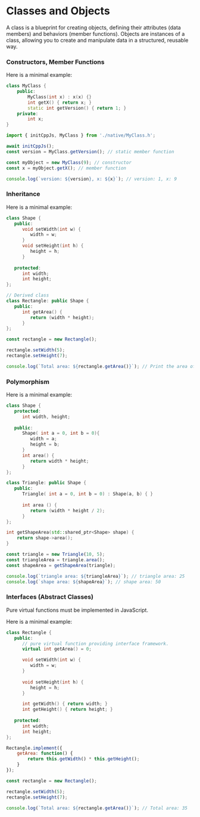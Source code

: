 # Classes and Objects
A class is a blueprint for creating objects, defining their attributes (data members) and behaviors (member functions). Objects are instances of a class, allowing you to create and manipulate data in a structured, reusable way.

### Constructors, Member Functions

Here is a minimal example:
```cpp title="/src/native/MyClass.h"
class MyClass {
    public:
        MyClass(int x) : x(x) {}
        int getX() { return x; }
        static int getVersion() { return 1; }
    private:
        int x;
}
```

```js title="/src/index.js"
import { initCppJs, MyClass } from './native/MyClass.h';

await initCppJs();
const version = MyClass.getVersion(); // static member function

const myObject = new MyClass(9); // constructor
const x = myObject.getX(); // member function

console.log(`version: ${version}, x: ${x}`); // version: 1, x: 9
```

### Inheritance
Here is a minimal example:

```cpp title="C++"
class Shape {
   public:
      void setWidth(int w) {
         width = w;
      }
      void setHeight(int h) {
         height = h;
      }
      
   protected:
      int width;
      int height;
};

// Derived class
class Rectangle: public Shape {
   public:
      int getArea() { 
         return (width * height); 
      }
};
```

```js title="JavaScript"
const rectangle = new Rectangle();

rectangle.setWidth(5);
rectangle.setHeight(7);

console.log(`Total area: ${rectangle.getArea()}`); // Print the area of the object.
```

### Polymorphism
Here is a minimal example:

```cpp title="C++"
class Shape {
   protected:
      int width, height;
      
   public:
      Shape( int a = 0, int b = 0){
         width = a;
         height = b;
      }
      int area() {
         return width * height;
      }
};

class Triangle: public Shape {
   public:
      Triangle( int a = 0, int b = 0) : Shape(a, b) { }
      
      int area () { 
         return (width * height / 2); 
      }
};

int getShapeArea(std::shared_ptr<Shape> shape) {
    return shape->area();
}
```

```js title="JavaScript"
const triangle = new Triangle(10, 5);
const triangleArea = triangle.area();
const shapeArea = getShapeArea(triangle);

console.log(`triangle area: ${triangleArea}`); // triangle area: 25
console.log(`shape area: ${shapeArea}`); // shape area: 50
```

### Interfaces (Abstract Classes)
Pure virtual functions must be implemented in JavaScript.

Here is a minimal example:

```cpp title="C++"
class Rectangle {
   public:
      // pure virtual function providing interface framework.
      virtual int getArea() = 0;

      void setWidth(int w) {
         width = w;
      }
   
      void setHeight(int h) {
         height = h;
      }

      int getWidth() { return width; }
      int getHeight() { return height; }
   
   protected:
      int width;
      int height;
};
```

```js title="JavaScript"
Rectangle.implement({
    getArea: function() {
        return this.getWidth() * this.getHeight();
    }
});

const rectangle = new Rectangle();

rectangle.setWidth(5);
rectangle.setHeight(7);

console.log(`Total area: ${rectangle.getArea()}`); // Total area: 35

```
